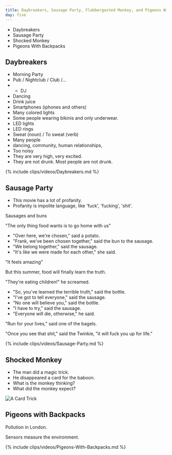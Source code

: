 ```yaml
---
title: Daybreakers, Sausage Party, Flabbergasted Monkey, and Pigeons With Backpacks
day: five
---
```


- Daybreakers
- Sausage Party
- Shocked Monkey
- Pigeons With Backpacks

## Daybreakers

- Morning Party
- Pub / Nightclub / Club /...
- - DJ
- Dancing
- Drink juice
- Smartphones (iphones and others)
- Many colored lights
- Some people wearing bikinis and only underwear.
- LED lights
- LED rings
- Sweat (noun) / To sweat (verb)
- Many people
- dancing, community, human relationships,
- Too noisy
- They are very high, very excited.
- They are not drunk. Most people are not drunk.

{% include clips/videos/Daybreakers.md %}

## Sausage Party

- This movie has a lot of profanity.
- Profanity is impolite language, like 'fuck', 'fucking', 'shit'.

Sausages and buns

"The only thing food wants is to go home with us"

- "Over here, we're chosen," said a potato.
- "Frank, we've been chosen together," said the bun to the sausage.
- "We belong together," said the sausage.
- "It's like we were made for each other," she said.

"It feels amazing"

But this summer, food will finally learn the truth.

"They're eating children!" he screamed.

- "So, you've learned the terrible truth," said the bottle.
- "I've got to tell everyone," said the sausage.
- "No one will believe you," said the bottle.
- "I have to try," said the sausage.
- "Everyone will die, otherwise," he said.

"Run for your lives," said one of the bagels.

"Once you see that shit," said the Twinkie, "it will fuck you up for life."

{% include clips/videos/Sausage-Party.md %}

## Shocked Monkey

- The man did a magic trick.
- He disappeared a card for the baboon.
- What is the monkey thinking?
- What did the monkey expect?

![A Card Trick](https://57.media.tumblr.com/ea7e8a323a64f3adb2da594cf288dab6/tumblr_o463vteiqG1tlb56zo1_500.gif)

## Pigeons with Backpacks

Pollution in London.

Sensors measure the environment.

{% include clips/videos/Pigeons-With-Backpacks.md %}

